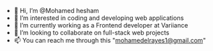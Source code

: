 - 👋 Hi, I’m @Mohamed hesham
- 👀 I’m interested in coding and developing web applications
- 🌱 I’m currently working as a Frontend developer at Variiance
- 💞️ I’m looking to collaborate on full-stack web projects
- 📫 You can reach me through this "mohamedelrayes1@gmail.com"

<!---
Mohamed0hesham/Mohamed0hesham is a ✨ special ✨ repository because its `README.md` (this file) appears on your GitHub profile.
You can click the Preview link to take a look at your changes.
--->
